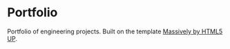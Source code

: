 # Portfolio
Portfolio of engineering projects.
Built on the template <a href="https://html5up.net">Massively by HTML5 UP</a>.